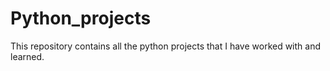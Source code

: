 # Python_projects
This repository contains all the python projects that I have worked with and learned.
